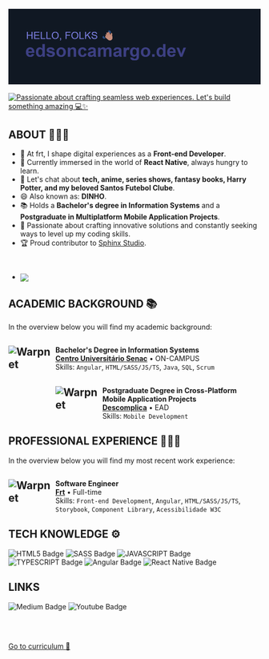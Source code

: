 ![Header](/Header.png)

[![Passionate about crafting seamless web experiences. Let's build something amazing 💻✨](https://readme-typing-svg.demolab.com?font=Fira+Code&duration=3000&pause=500&color=7A7DDE&random=false&width=435&lines=Passionate+about+crafting+seamless+;web+experiences.;Let's+build+something+amazing+%F0%9F%92%BB%E2%9C%A8)](https://git.io/typing-svg)

## ABOUT 🙋🏽‍♂️

- 🔭 At frt, I shape digital experiences as a **Front-end Developer**.
- 🌱 Currently immersed in the world of **React Native**, always hungry to learn.
- 💬 Let's chat about **tech, anime, series shows, fantasy books, Harry Potter, and my beloved Santos Futebol Clube**.
- 😄 Also known as: **DINHO**.
- 📚 Holds a **Bachelor's degree in Information Systems** and a **Postgraduate in Multiplatform Mobile Application Projects**.
- 🚀 Passionate about crafting innovative solutions and constantly seeking ways to level up my coding skills.
- 🏆 Proud contributor to [Sphinx Studio](https://sphinx.studio/).

<br/>

- <img width=500 align="center" src="https://github-readme-stats.vercel.app/api/wakatime?username=edsoncamargo&theme=github_dark&bg_color=101823&title_color=7A7DDE&hide_border=true&show_icons=true&card_width=320&custom_title=TIME%20CODING%20⌛" />

## ACADEMIC BACKGROUND 📚
In the overview below you will find my academic background:

## [<img align="left" height="94px" width="94px" alt="Warpnet" src="https://media.licdn.com/dms/image/D4D0BAQEu95fNy3hIDw/company-logo_200_200/0/1704197562391/senacsaopaulo_logo?e=1717632000&v=beta&t=_brcPHaaFtb_70ap6xZ5AkfOFekrWXH9txgNLkDC9BU"/>](https://www.sp.senac.br/)
**Bachelor's Degree in Information Systems** \
[**Centro Universitário Senac**](https://www.sp.senac.br/) • ON-CAMPUS  \
Skills: `Angular`, `HTML/SASS/JS/TS`, `Java`, `SQL`, `Scrum`

## [<img align="left" height="94px" width="94px" alt="Warpnet" src="https://media.licdn.com/dms/image/C4D0BAQH1QLryW1IEFQ/company-logo_200_200/0/1630552069493/faculdade_descomplica_logo?e=1717632000&v=beta&t=XePJgnb8mTs1-91_EC4hFKAjMWBWN4v19d71hhncS74"/>](https://descomplica.com.br/)
**Postgraduate Degree in Cross-Platform Mobile Application Projects** \
[**Descomplica**](https://descomplica.com.br/) • EAD \
Skills: `Mobile Development`

## PROFESSIONAL EXPERIENCE 🧑🏽‍💻
In the overview below you will find my most recent work experience:

## <img align="left" height="94px" width="94px" alt="Warpnet" src="https://media.licdn.com/dms/image/C4E0BAQEjjqdH7OFwuA/company-logo_200_200/0/1674593229655/frtdigital_logo?e=1717632000&v=beta&t=q1PqDIcnqAX5BUqZTeNiKLXTN5nq5FvW8mYpTo7eDGo"/>
**Software Engineer** \
[**Frt**](https://frt.digital/) • Full-time \
Skills: `Front-end Development`, `Angular`, `HTML/SASS/JS/TS`, 
<br/> `Storybook`, `Component Library`, `Acessibilidade W3C`

## TECH KNOWLEDGE ⚙️
![HTML5 Badge](https://img.shields.io/badge/HTML5-E34F26.svg?style=for-the-badge&logo=HTML5&logoColor=white)
![SASS Badge](https://img.shields.io/badge/Sass-CC6699.svg?style=for-the-badge&logo=Sass&logoColor=white)
![JAVASCRIPT Badge](https://img.shields.io/badge/JavaScript-F7DF1E.svg?style=for-the-badge&logo=JavaScript&logoColor=black)
![TYPESCRIPT Badge](https://img.shields.io/badge/TypeScript-3178C6.svg?style=for-the-badge&logo=TypeScript&logoColor=white)
![Angular Badge](https://img.shields.io/badge/Angular-E23237.svg?style=for-the-badge&logo=Angular&logoColor=white)
![React Native Badge](https://img.shields.io/badge/-react%20native-white?logo=react&logoColor=black&style=for-the-badge)

## LINKS
![Medium Badge](https://img.shields.io/badge/Medium-A23237.svg?style=for-the-badge&logo=Medium&logoColor=white)
![Youtube Badge](https://img.shields.io/badge/Youtube-E23237.svg?style=for-the-badge&logo=Medium&logoColor=white)

<br><br>

[Go to curriculum 📝](https://github.com/edsoncamargo/edsoncamargo/blob/main/Curriculum.pdf)
